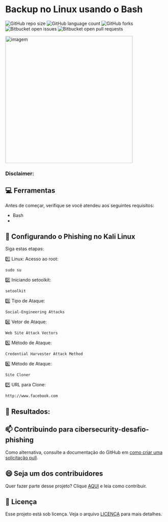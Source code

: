 # Backup no Linux usando o Bash


![GitHub repo size](https://img.shields.io/github/repo-size/iuricode/README-template?style=for-the-badge)
![GitHub language count](https://img.shields.io/github/languages/count/iuricode/README-template?style=for-the-badge)
![GitHub forks](https://img.shields.io/github/forks/iuricode/README-template?style=for-the-badge)
![Bitbucket open issues](https://img.shields.io/bitbucket/issues/iuricode/README-template?style=for-the-badge)
![Bitbucket open pull requests](https://img.shields.io/bitbucket/pr-raw/iuricode/README-template?style=for-the-badge)

<img src="[https://img.freepik.com/vetores-gratis/ilustracao-do-conceito-de-conta-de-phishing_114360-2017.jpg](https://img.freepik.com/fotos-gratis/retrato-de-hacker_23-2148165877.jpg?w=1380&t=st=1693436117~exp=1693436717~hmac=30e794357b3e3425a2bbb9d95f7a0229730ea716479d72b261853988148d2c46)" alt="imagem" width="400px">

### Disclaimer:





## 💻 Ferramentas

Antes de começar, verifique se você atendeu aos seguintes requisitos:
<!---Estes são apenas requisitos de exemplo. Adicionar, duplicar ou remover conforme necessário--->
* Bash
* 


## 🚀 Configurando o Phishing no Kali Linux

Siga estas etapas:

:one: Linux: Acesso ao root:
```
sudo su
```

:two: Iniciando setoolkit:
```
setoolkit
```
:three: Tipo de Ataque:
```
Social-Engineering Attacks
```
:four: Vetor de Ataque: 
```
Web Site Attack Vectors
```
:five: Método de Ataque:
```
Credential Harvester Attack Method 
```
:six: Método de Ataque:
```
Site Cloner
```
:seven: URL para Clone:
```
http://www.facebook.com
```

## :dart: Resultados:







## 📫 Contribuindo para cibersecurity-desafio-phishing

Como alternativa, consulte a documentação do GitHub em [como criar uma solicitação pull](https://help.github.com/en/github/collaborating-with-issues-and-pull-requests/creating-a-pull-request).




## 😄 Seja um dos contribuidores<br>

Quer fazer parte desse projeto? Clique [AQUI](CONTRIBUTING.md) e leia como contribuir.

## 📝 Licença

Esse projeto está sob licença. Veja o arquivo [LICENÇA](LICENSE.md) para mais detalhes.
